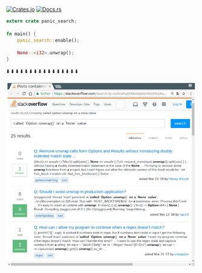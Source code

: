 [![Crates.io](https://img.shields.io/crates/v/panic_search.svg)](https://crates.io/crates/panic_search) [![Docs.rs](https://docs.rs/panic_search/badge.svg)](https://docs.rs/panic_search)

```rust
extern crate panic_search;

fn main() {
    panic_search::enable();

    None::<i32>.unwrap();
}
```

⬇️ ⬇️ ⬇️ ⬇️ ⬇️ ⬇️ ⬇️ ⬇️ ⬇️ ⬇️ ⬇️ ⬇️ ⬇️ ⬇️ ⬇️ ⬇️

![search example](panic_search.png)
